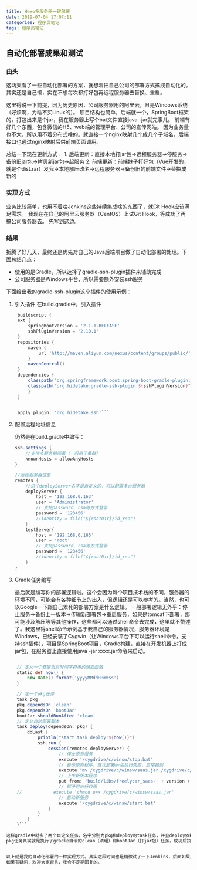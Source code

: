 ```yaml
---
title: Hexo多服务器一键部署
date: 2019-07-04 17:07:11
categories: 程序员笔记
tags: 程序员笔记
---
```

## 自动化部署成果和测试

### 由头

这两天看了一些自动化部署的方案，就想着把自己公司的部署方式搞成自动化的。其实还是自己懒，实在不想每次都打好包再远程服务器去替换、重启。

这里得说一下前提，因为历史原因，公司服务器用的阿里云，且是Windows系统（好烦啊，为啥不买Linux的）。
项目结构也简单，后端就一个，SpringBoot框架的，打包出来是个jar，我在服务器上写个bat文件直接java -jar就完事儿。
前端有好几个东西，包含微信的H5、web端的管理平台、公司的宣传网站。
因为业务量也不大，所以用不着分布式啥的。就直接一个nginx映射几个成几个子域名，后端接口也通过nginx映射后供前端页面调用。

总结一下现在更新方式：
    1. 后端更新：直接本地打jar包->远程服务器->停服务->备份旧jar包->拷贝新jar包->起服务
    2. 前端更新：前端妹子打好包（Vue开发的，就是个dist.rar）发我->本地解压改名->远程服务器->备份旧的前端文件->替换成新的

### 实现方式

业务比较简单，也用不着啥Jenkins这些持续集成啥的东西了，就Git Hook应该满足需求。
我现在在自己的阿里云服务器（CentOS）上试Git Hook，等成功了再搞公司服务器去。
先写到这边。

### 结果

折腾了好几天，最终还是优先对自己的Java后端项目做了自动化部署的处理。下面总结几点：

- 使用的是Gradle，所以选择了gradle-ssh-plugin插件来辅助完成
- 公司服务器是Windows平台，所以需要额外安装ssh服务

下面给出我的gradle-ssh-plugin这个插件的使用示例：

1. 引入插件
   在build.gradle中，引入插件

   ```gradle
    buildscript {
    ext {
        springBootVersion = '2.1.1.RELEASE'
        sshPluginVersion = '2.10.1'
    }
    repositories {
        maven {
            url 'http://maven.aliyun.com/nexus/content/groups/public/'
        }
        mavenCentral()
    }
    dependencies {
        classpath("org.springframework.boot:spring-boot-gradle-plugin:${springBootVersion}")
        classpath("org.hidetake:gradle-ssh-plugin:${sshPluginVersion}")
        }
    }


    apply plugin: 'org.hidetake.ssh'```

2. 配置远程地址信息

    仍然是在build.gradle中编写：

    ```gradle
    ssh.settings {
        //支持多服务器部署（一般用于集群）
        knownHosts = allowAnyHosts
    }

    //远程服务器信息
    remotes {
        //这个deployServer名字是自定义的，可以配置多台服务器
        deployServer {
            host = '192.168.0.163'
            user = 'Administrator'
            // 支持password、rsa等方式登录
            password = '123456'
            //identity = file("${rootDir}/id_rsa")
        }
        testServer{
            host = '192.168.0.165'
            user = 'root'
            // 支持password、rsa等方式登录
            password = '123456'
            //identity = file("${rootDir}/id_rsa")
        }
    }


3. Gradle任务编写

    最后就是编写你的部署逻辑啦。这个会因为每个项目技术栈的不同，服务器的环境不同，可能会有各种细节上的出入，但逻辑还是可以参考的。当然，也可以Google一下跟自己累死的部署方案是什么逻辑。
    一般部署逻辑无外乎：停止服务->备份上一版本->传输新部署包->重启服务，如果是tomcat下部署，那可能涉及解压等等其他操作，这些都可以通过shell命令去完成，这里就不赘述了。我这里得shell命令示例基于我自己的服务器情况，服务器环境是Windows，已经安装了Cygwin（让Windows平台下可以运行shell命令，支持ssh插件），项目是SpringBoot项目，Gradle构建，直接在开发机器上打成jar包，在服务器上直接使用java -jar xxxx.jar命令来启动。

```gradle

    // 定义一个获取当前时间字符串的辅助函数
    static def now() {
        new Date().format('yyyyMMddHHmmss')
    }

    // 定一个pkg任务
    task pkg
    pkg.dependsOn 'clean'
    pkg.dependsOn 'bootJar'
    bootJar.shouldRunAfter 'clean'
    // 定义自动部署脚本
    task deploy(dependsOn: pkg) {
        doLast {
            println("start task deploy:${now()}")
            ssh.run {
                session(remotes.deployServer) {
                    // 停止原有服务
                    execute '/cygdrive/c/winsw/stop.bat'
                    // 备份原有程序，首次部署mv会执行失败，忽略错误
                    execute "mv /cygdrive/c/winsw/saas.jar /cygdrive/c/winsw/backup/saas.${now()}", ignoreError: true
                    // 上传新版本程序
                    put from: 'build/libs/freelycar_saas-' + version + '.jar', into: '/cygdrive/c/winsw/saas.jar'
                    // 赋予可执行权限
    //            execute 'chmod u+x /cygdrive/c/winsw/saas.jar'
                    // 启动新服务
                    execute '/cygdrive/c/winsw/start.bat'
                }
            }
        }
    }```

这样gradle中就多了两个自定义任务，名字分别为pkg和deploy的task任务，并且deploy依赖于pkg的成功。
pkg任务其实就是执行了gradle自带的clean（清理）和bootJar（打jar包）任务，成功后执行deploy任务。


以上就是我的自动化部署的一种实现方式。其实这段时间也是稍微试了一下Jenkins，后面如果用起来了再总结一下Jenkins的使用感受吧。
如果有疑问，欢迎大家留言，我会不定期回复的。
